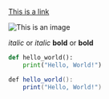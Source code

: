 [This is a link](https://home.iscu.ac.kr/wlms/images/common/logo_prof.png)


![This is an image](https://home.iscu.ac.kr/wlms/images/common/logo_prof.png)


*italic* or _italic_
**bold** or __bold__



```python
def hello_world():
    print("Hello, World!")
```


```java
def hello_world():
    print("Hello, World!")
```
